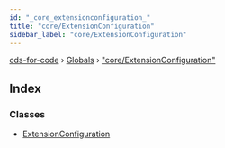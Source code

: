 ```yaml
---
id: "_core_extensionconfiguration_"
title: "core/ExtensionConfiguration"
sidebar_label: "core/ExtensionConfiguration"
---
```


[cds-for-code](../index.md) › [Globals](../globals.md) › ["core/ExtensionConfiguration"](_core_extensionconfiguration_.md)

## Index

### Classes

* [ExtensionConfiguration](../classes/_core_extensionconfiguration_.extensionconfiguration.md)
